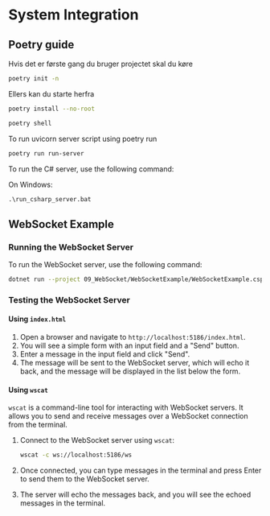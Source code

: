 # System Integration

## Poetry guide

Hvis det er første gang du bruger projectet skal du køre

```sh
poetry init -n
```

Ellers kan du starte herfra

```sh
poetry install --no-root
```

```sh
poetry shell
```

To run uvicorn server script using poetry run

```sh
poetry run run-server
```

To run the C# server, use the following command:

On Windows:

```bat
.\run_csharp_server.bat
```

## WebSocket Example

### Running the WebSocket Server

To run the WebSocket server, use the following command:

```sh
dotnet run --project 09_WebSocket/WebSocketExample/WebSocketExample.csproj
```

### Testing the WebSocket Server

#### Using `index.html`

1. Open a browser and navigate to `http://localhost:5186/index.html`.
2. You will see a simple form with an input field and a "Send" button.
3. Enter a message in the input field and click "Send".
4. The message will be sent to the WebSocket server, which will echo it back, and the message will be displayed in the list below the form.

#### Using `wscat`

`wscat` is a command-line tool for interacting with WebSocket servers. It allows you to send and receive messages over a WebSocket connection from the terminal.

1. Connect to the WebSocket server using `wscat`:

   ```sh
   wscat -c ws://localhost:5186/ws
   ```

2. Once connected, you can type messages in the terminal and press Enter to send them to the WebSocket server.
3. The server will echo the messages back, and you will see the echoed messages in the terminal.
